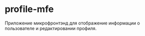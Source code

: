 # profile-mfe

Приложение микрофронтэнд для отображение информации о пользователе и редактировании профиля.
